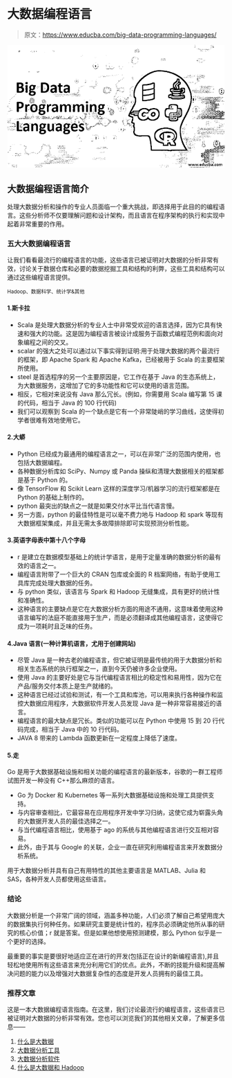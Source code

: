# 大数据编程语言

> 原文：<https://www.educba.com/big-data-programming-languages/>

![big data programming languages](img/d19ea330bbf33254f38b27550aebe630.png)



## 大数据编程语言简介

处理大数据分析和操作的专业人员面临一个重大挑战，即选择用于此目的的编程语言。这些分析师不仅要理解问题和设计架构，而且语言在程序架构的执行和实现中起着非常重要的作用。

### 五大大数据编程语言

让我们看看最流行的编程语言的功能，这些语言已被证明对大数据的分析非常有效，讨论关于数据仓库和必要的数据挖掘工具和结构的利弊，这些工具和结构可以通过这些编程语言提供。

<small>Hadoop、数据科学、统计学&其他</small>

#### 1.斯卡拉

*   Scala 是处理大数据分析的专业人士中非常受欢迎的语言选择，因为它具有快速和强大的功能。这是因为编程语言被设计成服务于函数式编程范例和面向对象编程之间的交叉。
*   scalar 的强大之处可以通过以下事实得到证明:用于处理大数据的两个最流行的框架，即 Apache Spark 和 Apache Kafka，已经被用于 Scala 的主要框架所使用。
*   steel 是首选程序的另一个主要原因是，它工作在基于 Java 的生态系统上，为大数据服务，这增加了它的多功能性和它可以使用的语言范围。
*   相反，它相对来说没有 Java 那么冗长。(例如，你需要用 Scala 编写第 15 课的代码，相当于 Java 的 100 行代码)
*   我们可以观察到 Scala 的一个缺点是它有一个非常陡峭的学习曲线，这使得初学者很难有效地使用它。

#### 2.大蟒

*   Python 已经成为最通用的编程语言之一，可以在非常广泛的范围内使用，也包括大数据编程。
*   各种数据分析库如 SciPy、Numpy 或 Panda 操纵和清理大数据相关的框架都是基于 Python 的。
*   像 TensorFlow 和 Scikit Learn 这样的深度学习/机器学习的流行框架都是在 Python 的基础上制作的。
*   python 最突出的缺点之一就是如果交付水平比当代语言慢。
*   另一方面，python 的最佳特性是可以毫不费力地与 Hadoop 和 spark 等现有大数据框架集成，并且无需太多故障排除即可实现预测分析性能。

#### 3.英语字母表中第十八个字母

*   r 是建立在数据模型基础上的统计学语言，是用于定量准确的数据分析的最有效的语言之一。
*   编程语言附带了一个巨大的 CRAN 包库或全面的 R 档案网络，有助于使用工具库完成处理大数据的任务。
*   与 python 类似，该语言与 Spark 和 Hadoop 无缝集成，具有更好的统计性和准确性。
*   这种语言的主要缺点是它在大数据分析方面的用途不通用，这意味着使用这种语言编写的法庭不能直接用于生产，而是必须翻译成其他编程语言，这使得它成为一项耗时且乏味的任务。

#### 4.Java 语言(一种计算机语言，尤用于创建网站)

*   尽管 Java 是一种古老的编程语言，但它被证明是最传统的用于大数据分析和相关生态系统的执行框架之一，直到今天仍被许多企业使用。
*   使用 Java 的主要好处是它与当代编程语言相比的稳定性和易用性，因为它在产品/服务交付本质上是生产就绪的。
*   这种语言已经过试验和测试，有一个工具和库池，可以用来执行各种操作和监控大数据应用程序，大数据软件开发人员发现 Java 是一种非常容易接近的语言。
*   编程语言的最大缺点是冗长。类似的功能可以在 Python 中使用 15 到 20 行代码完成，相当于 Java 中的 10 行代码。
*   JAVA 8 带来的 Lambda 函数更新在一定程度上降低了速度。

#### 5.走

Go 是用于大数据基础设施和相关功能的编程语言的最新版本，谷歌的一群工程师试图开发一种没有 C++那么麻烦的语言。

*   Go 为 Docker 和 Kubernetes 等一系列大数据基础设施和处理工具提供支持。
*   与内容审查相比，它最容易在应用程序开发中学习归纳，这使它成为崭露头角的大数据开发人员的最佳选择之一。
*   与当代编程语言相比，使用基于 ago 的系统与其他编程语言进行交互相对容易。
*   此外，由于其与 Google 的关联，企业一直在研究利用编程语言来开发数据分析系统。

用于大数据分析并具有自己有用特性的其他主要语言是 MATLAB、Julia 和 SAS，各种开发人员都使用这些语言。

### 结论

大数据分析是一个非常广阔的领域，涵盖多种功能，人们必须了解自己希望用庞大的数据集执行何种任务。如果研究主要是统计性的，程序员必须确定他所从事的研究的核心价值；r 就是答案。但是如果他想使用预测建模，那么 Python 似乎是一个更好的选择。

最重要的事实是要很好地适应正在进行的开发(包括正在设计的新编程语言),并且轻松地使用所有这些语言来充分利用它们的优点。此外，不断的技能升级和提高解决问题的能力以及增强对大数据复杂性的态度是开发人员拥有的最佳工具。

### 推荐文章

这是一本大数据编程语言指南。在这里，我们讨论最流行的编程语言，这些语言已被证明对大数据的分析非常有效。您也可以浏览我们的其他相关文章，了解更多信息——

1.  [什么是大数据](https://www.educba.com/what-is-big-data/)
2.  [大数据分析工具](https://www.educba.com/big-data-analytics-tools/)
3.  [大数据分析软件](https://www.educba.com/big-data-analytics-software/)
4.  [什么是大数据和 Hadoop](https://www.educba.com/what-is-big-data-and-hadoop/)





